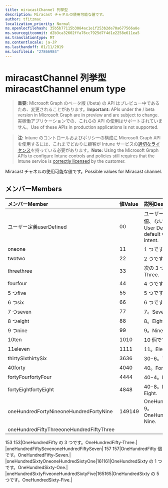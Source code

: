 ```yaml
---
title: miracastChannel 列挙型
description: Miracast チャネルの使用可能な値です。
author: tfitzmac
localization_priority: Normal
ms.openlocfilehash: 35b5b77115b3084ac1e1f253b2de70a677566a8e
ms.sourcegitcommit: d2b3ca32602ffa76cc7925d7f4d1e2258e611ea5
ms.translationtype: MT
ms.contentlocale: ja-JP
ms.lasthandoff: 01/11/2019
ms.locfileid: "27866984"
---
```

# <a name="miracastchannel-enum-type"></a><span data-ttu-id="f5844-103">miracastChannel 列挙型</span><span class="sxs-lookup"><span data-stu-id="f5844-103">miracastChannel enum type</span></span>

> <span data-ttu-id="f5844-104">**重要:** Microsoft Graph のベータ版 (/beta) の API はプレビュー中であるため、変更されることがあります。</span><span class="sxs-lookup"><span data-stu-id="f5844-104">**Important:** APIs under the / beta version in Microsoft Graph are in preview and are subject to change.</span></span> <span data-ttu-id="f5844-105">実稼働アプリケーションでの、これらの API の使用はサポートされていません。</span><span class="sxs-lookup"><span data-stu-id="f5844-105">Use of these APIs in production applications is not supported.</span></span>

> <span data-ttu-id="f5844-106">**注:** Intune のコントロールおよびポリシーの構成に Microsoft Graph API を使用するには、これまでどおりに顧客が Intune サービスの[適切なライセンス](https://go.microsoft.com/fwlink/?linkid=839381)を持っている必要があります。</span><span class="sxs-lookup"><span data-stu-id="f5844-106">**Note:** Using the Microsoft Graph APIs to configure Intune controls and policies still requires that the Intune service is [correctly licensed](https://go.microsoft.com/fwlink/?linkid=839381) by the customer.</span></span>

<span data-ttu-id="f5844-107">Miracast チャネルの使用可能な値です。</span><span class="sxs-lookup"><span data-stu-id="f5844-107">Possible values for Miracast channel.</span></span>
## <a name="members"></a><span data-ttu-id="f5844-108">メンバー</span><span class="sxs-lookup"><span data-stu-id="f5844-108">Members</span></span>
|<span data-ttu-id="f5844-109">メンバー</span><span class="sxs-lookup"><span data-stu-id="f5844-109">Member</span></span>|<span data-ttu-id="f5844-110">値</span><span class="sxs-lookup"><span data-stu-id="f5844-110">Value</span></span>|<span data-ttu-id="f5844-111">説明</span><span class="sxs-lookup"><span data-stu-id="f5844-111">Description</span></span>|
|:---|:---|:---|
|<span data-ttu-id="f5844-112">ユーザー定義</span><span class="sxs-lookup"><span data-stu-id="f5844-112">userDefined</span></span>|<span data-ttu-id="f5844-113">0</span><span class="sxs-lookup"><span data-stu-id="f5844-113">0</span></span>|<span data-ttu-id="f5844-114">ユーザー定義、既定値、ない目的。</span><span class="sxs-lookup"><span data-stu-id="f5844-114">User Defined, default value, no intent.</span></span>|
|<span data-ttu-id="f5844-115">one</span><span class="sxs-lookup"><span data-stu-id="f5844-115">one</span></span>|<span data-ttu-id="f5844-116">1</span><span class="sxs-lookup"><span data-stu-id="f5844-116">1</span></span>|<span data-ttu-id="f5844-117">1 つです。</span><span class="sxs-lookup"><span data-stu-id="f5844-117">One.</span></span>|
|<span data-ttu-id="f5844-118">two</span><span class="sxs-lookup"><span data-stu-id="f5844-118">two</span></span>|<span data-ttu-id="f5844-119">2</span><span class="sxs-lookup"><span data-stu-id="f5844-119">2</span></span>|<span data-ttu-id="f5844-120">2 つです。</span><span class="sxs-lookup"><span data-stu-id="f5844-120">Two.</span></span>|
|<span data-ttu-id="f5844-121">three</span><span class="sxs-lookup"><span data-stu-id="f5844-121">three</span></span>|<span data-ttu-id="f5844-122">3</span><span class="sxs-lookup"><span data-stu-id="f5844-122">3</span></span>|<span data-ttu-id="f5844-123">次の 3 つです。</span><span class="sxs-lookup"><span data-stu-id="f5844-123">Three.</span></span>|
|<span data-ttu-id="f5844-124">four</span><span class="sxs-lookup"><span data-stu-id="f5844-124">four</span></span>|<span data-ttu-id="f5844-125">4</span><span class="sxs-lookup"><span data-stu-id="f5844-125">4</span></span>|<span data-ttu-id="f5844-126">4 つです。</span><span class="sxs-lookup"><span data-stu-id="f5844-126">Four.</span></span>|
|<span data-ttu-id="f5844-127">5 つ</span><span class="sxs-lookup"><span data-stu-id="f5844-127">five</span></span>|<span data-ttu-id="f5844-128">5</span><span class="sxs-lookup"><span data-stu-id="f5844-128">5</span></span>|<span data-ttu-id="f5844-129">5 つです。</span><span class="sxs-lookup"><span data-stu-id="f5844-129">Five.</span></span>|
|<span data-ttu-id="f5844-130">6 つ</span><span class="sxs-lookup"><span data-stu-id="f5844-130">six</span></span>|<span data-ttu-id="f5844-131">6</span><span class="sxs-lookup"><span data-stu-id="f5844-131">6</span></span>|<span data-ttu-id="f5844-132">6 つです。</span><span class="sxs-lookup"><span data-stu-id="f5844-132">Six.</span></span>|
|<span data-ttu-id="f5844-133">7 つ</span><span class="sxs-lookup"><span data-stu-id="f5844-133">seven</span></span>|<span data-ttu-id="f5844-134">7</span><span class="sxs-lookup"><span data-stu-id="f5844-134">7</span></span>|<span data-ttu-id="f5844-135">7。</span><span class="sxs-lookup"><span data-stu-id="f5844-135">Seven.</span></span>|
|<span data-ttu-id="f5844-136">8 つ</span><span class="sxs-lookup"><span data-stu-id="f5844-136">eight</span></span>|<span data-ttu-id="f5844-137">8</span><span class="sxs-lookup"><span data-stu-id="f5844-137">8</span></span>|<span data-ttu-id="f5844-138">8。</span><span class="sxs-lookup"><span data-stu-id="f5844-138">Eight.</span></span>|
|<span data-ttu-id="f5844-139">9 つ</span><span class="sxs-lookup"><span data-stu-id="f5844-139">nine</span></span>|<span data-ttu-id="f5844-140">9</span><span class="sxs-lookup"><span data-stu-id="f5844-140">9</span></span>|<span data-ttu-id="f5844-141">9。</span><span class="sxs-lookup"><span data-stu-id="f5844-141">Nine.</span></span>|
|<span data-ttu-id="f5844-142">10</span><span class="sxs-lookup"><span data-stu-id="f5844-142">ten</span></span>|<span data-ttu-id="f5844-143">10</span><span class="sxs-lookup"><span data-stu-id="f5844-143">10</span></span>|<span data-ttu-id="f5844-144">10 個です。</span><span class="sxs-lookup"><span data-stu-id="f5844-144">Ten.</span></span>|
|<span data-ttu-id="f5844-145">11</span><span class="sxs-lookup"><span data-stu-id="f5844-145">eleven</span></span>|<span data-ttu-id="f5844-146">11</span><span class="sxs-lookup"><span data-stu-id="f5844-146">11</span></span>|<span data-ttu-id="f5844-147">11。</span><span class="sxs-lookup"><span data-stu-id="f5844-147">Eleven.</span></span>|
|<span data-ttu-id="f5844-148">thirtySix</span><span class="sxs-lookup"><span data-stu-id="f5844-148">thirtySix</span></span>|<span data-ttu-id="f5844-149">36</span><span class="sxs-lookup"><span data-stu-id="f5844-149">36</span></span>|<span data-ttu-id="f5844-150">30-6。</span><span class="sxs-lookup"><span data-stu-id="f5844-150">Thirty-Six.</span></span>|
|<span data-ttu-id="f5844-151">40</span><span class="sxs-lookup"><span data-stu-id="f5844-151">forty</span></span>|<span data-ttu-id="f5844-152">40</span><span class="sxs-lookup"><span data-stu-id="f5844-152">40</span></span>|<span data-ttu-id="f5844-153">40。</span><span class="sxs-lookup"><span data-stu-id="f5844-153">Forty.</span></span>|
|<span data-ttu-id="f5844-154">fortyFour</span><span class="sxs-lookup"><span data-stu-id="f5844-154">fortyFour</span></span>|<span data-ttu-id="f5844-155">44</span><span class="sxs-lookup"><span data-stu-id="f5844-155">44</span></span>|<span data-ttu-id="f5844-156">40-4。</span><span class="sxs-lookup"><span data-stu-id="f5844-156">Forty-Four.</span></span>|
|<span data-ttu-id="f5844-157">fortyEight</span><span class="sxs-lookup"><span data-stu-id="f5844-157">fortyEight</span></span>|<span data-ttu-id="f5844-158">48</span><span class="sxs-lookup"><span data-stu-id="f5844-158">48</span></span>|<span data-ttu-id="f5844-159">40-8。</span><span class="sxs-lookup"><span data-stu-id="f5844-159">Forty-Eight.</span></span>|
|<span data-ttu-id="f5844-160">oneHundredFortyNine</span><span class="sxs-lookup"><span data-stu-id="f5844-160">oneHundredFortyNine</span></span>|<span data-ttu-id="f5844-161">149</span><span class="sxs-lookup"><span data-stu-id="f5844-161">149</span></span>|<span data-ttu-id="f5844-162">OneHundredForty 9。</span><span class="sxs-lookup"><span data-stu-id="f5844-162">OneHundredForty-Nine.</span></span>|
|<span data-ttu-id="f5844-163">oneHundredFiftyThree</span><span class="sxs-lookup"><span data-stu-id="f5844-163">oneHundredFiftyThree</span></span>|<span data-ttu-id="f5844-164"> 
153 
</span><span class="sxs-lookup"><span data-stu-id="f5844-164">153</span></span>|<span data-ttu-id="f5844-165">OneHundredFifty の 3 つです。</span><span class="sxs-lookup"><span data-stu-id="f5844-165">OneHundredFifty-Three.</span></span>|
|<span data-ttu-id="f5844-166">oneHundredFiftySeven</span><span class="sxs-lookup"><span data-stu-id="f5844-166">oneHundredFiftySeven</span></span>|<span data-ttu-id="f5844-167"> 
157 
</span><span class="sxs-lookup"><span data-stu-id="f5844-167">157</span></span>|<span data-ttu-id="f5844-168">OneHundredFifty 個です。</span><span class="sxs-lookup"><span data-stu-id="f5844-168">OneHundredFifty-Seven.</span></span>|
|<span data-ttu-id="f5844-169">oneHundredSixtyOne</span><span class="sxs-lookup"><span data-stu-id="f5844-169">oneHundredSixtyOne</span></span>|<span data-ttu-id="f5844-170">161</span><span class="sxs-lookup"><span data-stu-id="f5844-170">161</span></span>|<span data-ttu-id="f5844-171">OneHundredSixty の 1 つです。</span><span class="sxs-lookup"><span data-stu-id="f5844-171">OneHundredSixty-One.</span></span>|
|<span data-ttu-id="f5844-172">oneHundredSixtyFive</span><span class="sxs-lookup"><span data-stu-id="f5844-172">oneHundredSixtyFive</span></span>|<span data-ttu-id="f5844-173">165</span><span class="sxs-lookup"><span data-stu-id="f5844-173">165</span></span>|<span data-ttu-id="f5844-174">OneHundredSixty の 5 つです。</span><span class="sxs-lookup"><span data-stu-id="f5844-174">OneHundredSixty-Five.</span></span>|





